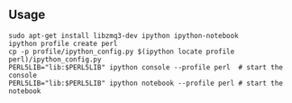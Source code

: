 ## Usage

    sudo apt-get install libzmq3-dev ipython ipython-notebook
    ipython profile create perl
    cp -p profile/ipython_config.py $(ipython locate profile perl)/ipython_config.py
    PERL5LIB="lib:$PERL5LIB" ipython console --profile perl  # start the console
    PERL5LIB="lib:$PERL5LIB" ipython notebook --profile perl # start the notebook

